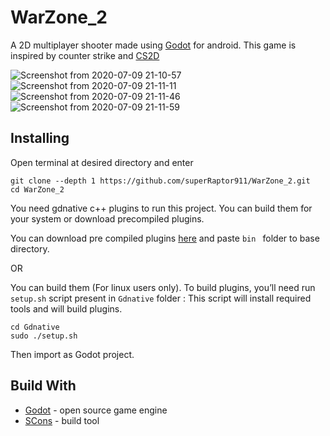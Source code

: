 # WarZone_2
A 2D multiplayer shooter made using [Godot](https://godotengine.org/) for android.
This game is inspired by counter strike and [CS2D](https://store.steampowered.com/app/666220/CS2D/)


![Screenshot from 2020-07-09 21-10-57](https://user-images.githubusercontent.com/58220198/87061420-5abced00-c229-11ea-89da-9b071f300367.png)
![Screenshot from 2020-07-09 21-11-11](https://user-images.githubusercontent.com/58220198/87061428-5c86b080-c229-11ea-80ce-105c03d07322.png)
![Screenshot from 2020-07-09 21-11-46](https://user-images.githubusercontent.com/58220198/87061432-5db7dd80-c229-11ea-89f4-bad1480a5f0e.png)
![Screenshot from 2020-07-09 21-11-59](https://user-images.githubusercontent.com/58220198/87061442-5ee90a80-c229-11ea-9faf-1b140e66e1c4.png)



## Installing
Open terminal at desired directory and enter
```
git clone --depth 1 https://github.com/superRaptor911/WarZone_2.git
cd WarZone_2
```
You need gdnative c++ plugins to run this project.
You can build them for your system or download precompiled plugins.

You can download pre compiled plugins [here](https://drive.google.com/open?id=11fYFJB2msNdvu3ShsLR-GuxwOZSoA37d) and paste ```bin ``` folder to base directory.

OR

You can build them (For linux users only).
To build plugins, you’ll need run `setup.sh` script present in `Gdnative` folder :
This script will install required tools and will build plugins.

```
cd Gdnative
sudo ./setup.sh
```
Then import as Godot project.

## Build With
* [Godot](https://godotengine.org/) - open source game engine
* [SCons](https://scons.org/) - build tool
